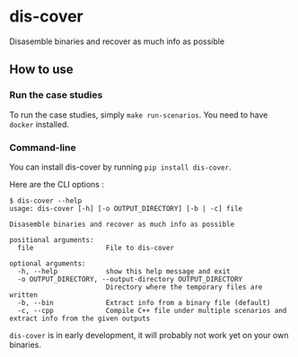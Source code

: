# dis-cover
Disasemble binaries and recover as much info as possible

## How to use

### Run the case studies

To run the case studies, simply `make run-scenarios`. You need to have `docker` installed.

### Command-line

You can install dis-cover by running `pip install dis-cover`.

Here are the CLI options :

```
$ dis-cover --help
usage: dis-cover [-h] [-o OUTPUT_DIRECTORY] [-b | -c] file

Disasemble binaries and recover as much info as possible

positional arguments:
  file                  File to dis-cover

optional arguments:
  -h, --help            show this help message and exit
  -o OUTPUT_DIRECTORY, --output-directory OUTPUT_DIRECTORY
                        Directory where the temporary files are written
  -b, --bin             Extract info from a binary file (default)
  -c, --cpp             Compile C++ file under multiple scenarios and extract info from the given outputs
```

`dis-cover` is in early development, it will probably not work yet on your own binaries.
